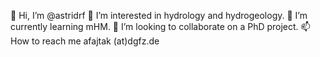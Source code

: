 👋 Hi, I’m @astridrf
👀 I’m interested in hydrology and hydrogeology.
🌱 I’m currently learning mHM.
💞️ I’m looking to collaborate on a PhD project.
📫 How to reach me afajtak (at)dgfz.de


<!---
astridrf/astridrf is a ✨ special ✨ repository because its `README.md` (this file) appears on your GitHub profile.
You can click the Preview link to take a look at your changes.
--->
